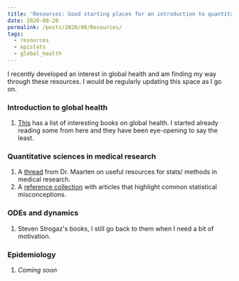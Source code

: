 ```yaml
---
title: 'Resources: Good starting places for an introduction to quantitative sciences in global health'
date: 2020-08-20
permalink: /posts/2020/08/Resources/
tags:
  - resources
  - epistats
  - global_health
---
```




I recently developed an interest in global health and am finding my way through these resources. I would be regularly updating this space as I go on. 

### Introduction to global health
1. [This](https://naturemicrobiologycommunity.nature.com/posts/41300-if-you-had-to-read-one-book-on-global-health) has a list of interesting books on global health. I started already reading some from here and they have been eye-opening to say the least.  

### Quantitative sciences in medical research
1. A [thread](https://threadreaderapp.com/thread/1270411142792388608.html) from Dr. Maarten on useful resources for stats/ methods in medical research.
2. A [reference collection](https://discourse.datamethods.org/t/reference-collection-to-push-back-against-common-statistical-myths/1787) with articles that highlight common statistical misconceptions.

### ODEs and dynamics
1. Steven Strogaz's books, I still go back to them when I need a bit of motivation.

### Epidemiology
1. _Coming soon_
